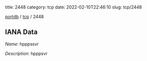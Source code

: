 title: 2448
category: tcp
date: 2022-02-10T22:46:10
slug: tcp/2448

[portdb](/) / [tcp](/category/tcp.html) / 2448


## IANA Data

_Name:_ hpppssvr

_Description:_ hpppsvr

